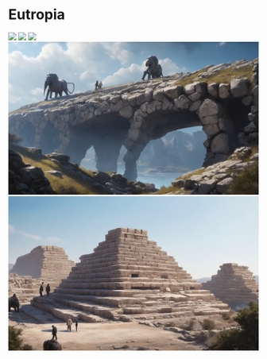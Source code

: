 # Eutropia

![](eutropia-01.jpg)
![](eutropia-02.jpg)
![](eutropia-03.jpg)
![](eutropia-04.jpg)
![](eutropia-05.jpg)

